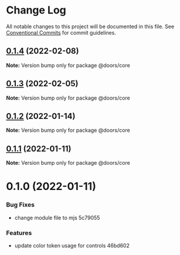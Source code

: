 # Change Log

All notable changes to this project will be documented in this file.
See [Conventional Commits](https://conventionalcommits.org) for commit guidelines.

## [0.1.4](/compare/@doors/core@0.1.3...@doors/core@0.1.4) (2022-02-08)

**Note:** Version bump only for package @doors/core





## [0.1.3](/compare/@doors/core@0.1.2...@doors/core@0.1.3) (2022-02-05)

**Note:** Version bump only for package @doors/core





## [0.1.2](/compare/@doors/core@0.1.1...@doors/core@0.1.2) (2022-01-14)

**Note:** Version bump only for package @doors/core





## [0.1.1](/compare/@doors/core@0.1.0...@doors/core@0.1.1) (2022-01-11)

**Note:** Version bump only for package @doors/core





# 0.1.0 (2022-01-11)


### Bug Fixes

* change module file to mjs 5c79055


### Features

* update color token usage for controls 46bd602

